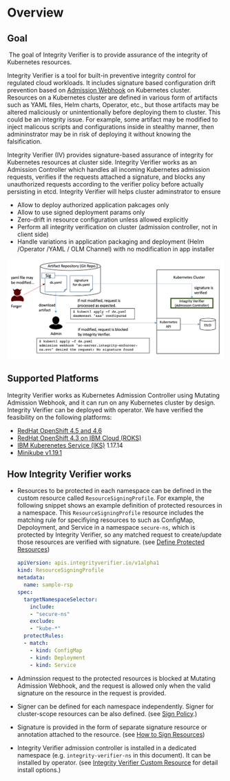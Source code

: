 # Overview
## Goal
​
The goal of Integrity Verifier is to provide assurance of the integrity of Kubernetes resources.

Integrity Verifier is a tool for built-in preventive integrity control for regulated cloud workloads. It includes signature based configuration drift prevention based on [Admission Webhook](https://kubernetes.io/docs/reference/access-authn-authz/admission-controllers/) on Kubernetes cluster.
​
Resources on a Kubernetes cluster are defined in various form of artifacts such as YAML files, Helm charts, Operator, etc., but those artifacts may be altered maliciously or unintentionally before deploying them to cluster.
This could be an integrity issue. For example, some artifact may be modified to inject malicous scripts and configurations inside in stealthy manner, then admininstrator may be in risk of deploying it without knowing the falsification.

Integrity Verifier (IV) provides signature-based assurance of integrity for Kubernetes resources at cluster side. Integrity Verifier works as an Admission Controller which handles all incoming Kubernetes admission requests, verifies if the requests attached a signature, and blocks any unauthorized requests according to the verifier policy before actually persisting in etcd. Integrity Verifier will helps cluster adminstrator to ensure
- Allow to deploy authorized application pakcages only
- Allow to use signed deployment params only
- Zero-drift in resource configuration unless allowed explicitly
- Perform all integrity verification on cluster (admission controller, not in client side)
- Handle variations in application packaging and deployment (Helm /Operator /YAML / OLM Channel) with no modification in app installer

![Scenario](iv-scenario.png)

## Supported Platforms
Integrity Verifier works as Kubernetes Admission Controller using Mutating Admission Webhook, and it can run on any Kubernetes cluster by design.
Integrity Verifier can be deployed with operator. We have verified the feasibility on the following platforms:

- [RedHat OpenShift 4.5 and 4.6](https://www.openshift.com/)
- [RedHat OpenShift 4.3 on IBM Cloud (ROKS)](https://www.openshift.com/products/openshift-ibm-cloud)
- [IBM Kuberenetes Service (IKS)](https://www.ibm.com/cloud/container-service/) 1.17.14
- [Minikube v1.19.1](https://kubernetes.io/docs/setup/learning-environment/minikube/)

## How Integrity Verifier works
- Resources to be protected in each namespace can be defined in the custom resource called `ResourceSigningProfile`. For example, the following snippet shows an example definition of protected resources in a namespace. This `ResourceSigningProfile` resource includes the matching rule for specifiying resources to such as ConfigMap, Depoloyment, and Service in a namespace `secure-ns`, which is protected by Integrity Verifier, so any matched request to create/update those resources are verified with signature.  (see [Define Protected Resources](README_FOR_RESOURCE_PROTECTION_PROFILE.md))
​
  ```yaml
  apiVersion: apis.integrityverifier.io/v1alpha1
  kind: ResourceSigningProfile
  metadata:
    name: sample-rsp
  spec:
    targetNamespaceSelector:
      include:
      - "secure-ns"
      exclude:
      - "kube-*"
    protectRules:
    - match:
      - kind: ConfigMap
      - kind: Deployment
      - kind: Service
  ```
  
- Adminssion request to the protected resources is blocked at Mutating Admission Webhook, and the request is allowed only when the valid signature on the resource in the request is provided.
- Signer can be defined for each namespace independently. Signer for cluster-scope resources can be also defined. (see [Sign Policy](README_CONFIG_SIGNER_POLICY.md).)
- Signature is provided in the form of separate signature resource or annotation attached to the resource. (see [How to Sign Resources](README_RESOURCE_SIGNATURE.md))
- Integrity Verifier admission controller is installed in a dedicated namespace (e.g. `integrity-verifier-ns` in this document). It can be installed by operator. (see [Integrity Verifier Custom Resource](README_IV_OPERATOR_CR.md) for detail install options.)
​
